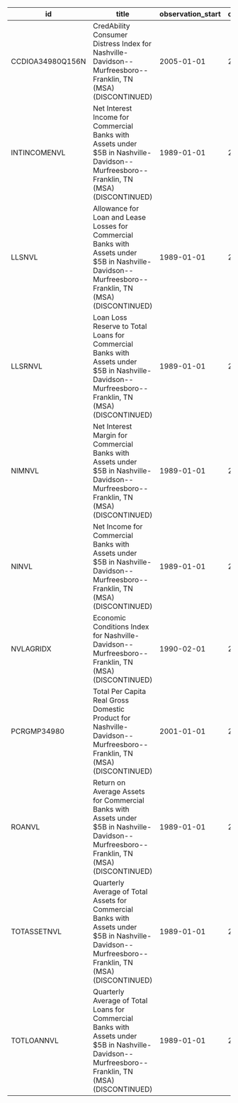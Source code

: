 | id               | title                                                                                                                                                 | observation_start   | observation_end   |
|------------------|-------------------------------------------------------------------------------------------------------------------------------------------------------|---------------------|-------------------|
| CCDIOA34980Q156N | CredAbility Consumer Distress Index for Nashville-Davidson--Murfreesboro--Franklin, TN (MSA) (DISCONTINUED)                                           | 2005-01-01          | 2013-01-01        |
| INTINCOMENVL     | Net Interest Income for Commercial Banks with Assets under $5B in Nashville-Davidson--Murfreesboro--Franklin, TN (MSA) (DISCONTINUED)                 | 1989-01-01          | 2020-07-01        |
| LLSNVL           | Allowance for Loan and Lease Losses for Commercial Banks with Assets under $5B in Nashville-Davidson--Murfreesboro--Franklin, TN (MSA) (DISCONTINUED) | 1989-01-01          | 2020-07-01        |
| LLSRNVL          | Loan Loss Reserve to Total Loans for Commercial Banks with Assets under $5B in Nashville-Davidson--Murfreesboro--Franklin, TN (MSA) (DISCONTINUED)    | 1989-01-01          | 2020-07-01        |
| NIMNVL           | Net Interest Margin for Commercial Banks with Assets under $5B in Nashville-Davidson--Murfreesboro--Franklin, TN (MSA) (DISCONTINUED)                 | 1989-01-01          | 2020-07-01        |
| NINVL            | Net Income for Commercial Banks with Assets under $5B in Nashville-Davidson--Murfreesboro--Franklin, TN (MSA) (DISCONTINUED)                          | 1989-01-01          | 2020-07-01        |
| NVLAGRIDX        | Economic Conditions Index for Nashville-Davidson--Murfreesboro--Franklin, TN (MSA) (DISCONTINUED)                                                     | 1990-02-01          | 2019-12-01        |
| PCRGMP34980      | Total Per Capita Real Gross Domestic Product for Nashville-Davidson--Murfreesboro--Franklin, TN (MSA) (DISCONTINUED)                                  | 2001-01-01          | 2017-01-01        |
| ROANVL           | Return on Average Assets for Commercial Banks with Assets under $5B in Nashville-Davidson--Murfreesboro--Franklin, TN (MSA) (DISCONTINUED)            | 1989-01-01          | 2020-07-01        |
| TOTASSETNVL      | Quarterly Average of Total Assets for Commercial Banks with Assets under $5B in Nashville-Davidson--Murfreesboro--Franklin, TN (MSA) (DISCONTINUED)   | 1989-01-01          | 2020-07-01        |
| TOTLOANNVL       | Quarterly Average of Total Loans for Commercial Banks with Assets under $5B in Nashville-Davidson--Murfreesboro--Franklin, TN (MSA) (DISCONTINUED)    | 1989-01-01          | 2020-07-01        |